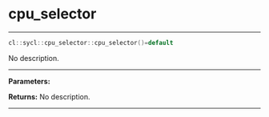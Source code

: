 # cpu_selector

---

```cpp
cl::sycl::cpu_selector::cpu_selector()=default
```


No description.


---
**Parameters:**

**Returns:** No description.

---
